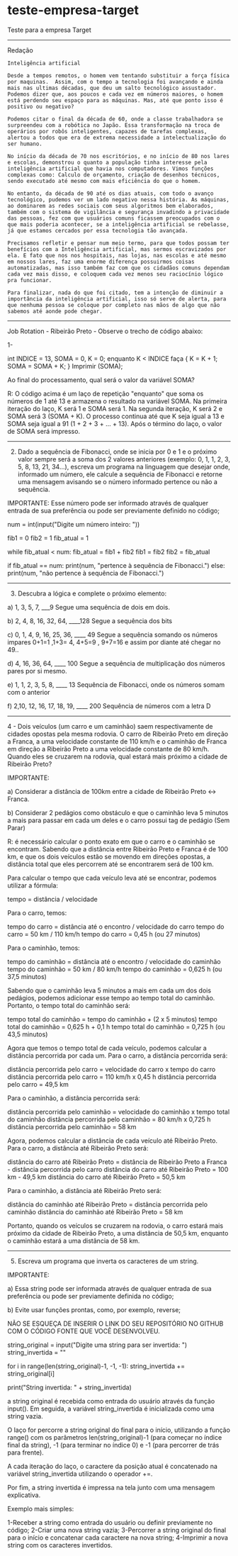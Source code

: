 # teste-empresa-target
Teste para a empresa Target

-----------------------------------------------------------------------------------------------------------------------------------------------------------------------

Redação

	Inteligência artificial

	Desde a tempos remotos, o homem vem tentando substituir a força física por maquinas.  Assim, com o tempo a tecnologia foi avançando e ainda mais nas ultimas décadas, que deu um salto tecnológico assustador. Podemos dizer que, aos poucos e cada vez em números maiores, o homem está perdendo seu espaço para as máquinas. Mas, até que ponto isso é positivo ou negativo? 
	
	Podemos citar o final da década de 60, onde a classe trabalhadora se surpreendeu com a robótica no Japão. Essa transformação na troca de operários por robôs inteligentes, capazes de tarefas complexas, alertou a todos que era de extrema necessidade a intelectualização do ser humano.

	No início da década de 70 nos escritórios, e no início de 80 nos lares e escolas, demonstrou o quanto a população tinha interesse pela inteligência artificial que havia nos computadores. Vimos funções complexas como: Calculo de orçamento, criação de desenhos técnicos, sendo executado até mesmo com mais eficiência do que o homem.

	No entanto, da década de 90 até os dias atuais, com todo o avanço tecnológico, pudemos ver um lado negativo nessa história. As máquinas, ao dominarem as redes sociais com seus algoritmos bem elaborados, também com o sistema de vigilância e segurança invadindo a privacidade das pessoas, fez com que usuários comuns ficassem preocupados com o que mais poderia acontecer, se a inteligência artificial se rebelasse, já que estamos cercados por essa tecnologia tão avançada.

	Precisamos refletir e pensar num meio termo, para que todos possam ter benefícios com a Inteligência artificial, mas sermos escravizados por ela. E fato que nos nos hospitais, nas lojas, nas escolas e até mesmo em nossos lares, faz uma enorme diferença possuirmos coisas automatizadas, mas isso também faz com que os cidadãos comuns dependam cada vez mais disso, e coloquem cada vez menos seu raciocínio lógico pra funcionar.

	Para finalizar, nada do que foi citado, tem a intenção de diminuir a importância da inteligência artificial, isso só serve de alerta, para que nenhuma pessoa se coloque por completo nas mãos de algo que não sabemos até aonde pode chegar.   


-----------------------------------------------------------------------------------------------------------------------------------------------------------------------

Job Rotation - Ribeirão Preto - Observe o trecho de código abaixo: 

1-

int INDICE = 13, SOMA = 0, K = 0; 
enquanto K < INDICE faça { K = K + 1; 
SOMA = SOMA + K; 
} 
Imprimir (SOMA);

Ao final do processamento, qual será o valor da variável SOMA?

R: O código acima é um laço de repetição "enquanto" que soma os números de 1 até 13 e armazena o resultado na variável SOMA. Na primeira iteração do laço, K será 1 e SOMA será 1. Na segunda iteração, K será 2 e SOMA será 3 (SOMA + K). O processo continua até que K seja igual a 13 e SOMA seja igual a 91 (1 + 2 + 3 + ... + 13). Após o término do laço, o valor de SOMA será impresso.

-----------------------------------------------------------------------------------------------------------------------------------------------------------------------
2) Dado a sequência de Fibonacci, onde se inicia por 0 e 1 e o próximo valor sempre será a soma dos 2 valores anteriores (exemplo: 0, 1, 1, 2, 3, 5, 8, 13, 21, 34...), escreva um programa na linguagem que desejar onde, informado um número, ele calcule a sequência de Fibonacci e retorne uma mensagem avisando se o número informado pertence ou não a sequência.

IMPORTANTE: Esse número pode ser informado através de qualquer entrada de sua preferência ou pode ser previamente definido no código;


num = int(input("Digite um número inteiro: "))

fib1 = 0
fib2 = 1
fib_atual = 1

while fib_atual < num:
    fib_atual = fib1 + fib2
    fib1 = fib2
    fib2 = fib_atual

if fib_atual == num:
    print(num, "pertence à sequência de Fibonacci.")
else:
    print(num, "não pertence à sequência de Fibonacci.")

-----------------------------------------------------------------------------------------------------------------------------------------------------------------------

3) Descubra a lógica e complete o próximo elemento: 

a) 1, 3, 5, 7, ___9   Segue uma sequência de dois em dois.

b) 2, 4, 8, 16, 32, 64, ____128   Segue a sequência dos bits

c) 0, 1, 4, 9, 16, 25, 36, ____  49  Segue a sequência somando os números impares 0+1=1 ,1+3= 4, 4+5=9 , 9+7=16 e assim por diante até chegar no 49..

d) 4, 16, 36, 64, ____  100  Segue a sequência de multiplicação dos números pares por si mesmo.

e) 1, 1, 2, 3, 5, 8, ____ 13    Sequência de Fibonacci, onde os números somam com o anterior

f) 2,10, 12, 16, 17, 18, 19, ____ 200 Sequência de números com a letra D

----------------------------------------------------------------------------------------------------------------------------------------------------------------------

4 - Dois veículos (um carro e um caminhão) saem respectivamente de cidades opostas pela mesma rodovia. O carro de Ribeirão Preto em direção a Franca, a uma velocidade constante de 110 km/h e o caminhão de Franca em direção a Ribeirão Preto a uma velocidade constante de 80 km/h. Quando eles se cruzarem na rodovia, qual estará mais próximo a cidade de Ribeirão Preto? 

IMPORTANTE: 

a) Considerar a distância de 100km entre a cidade de Ribeirão Preto <-> Franca. 

b) Considerar 2 pedágios como obstáculo e que o caminhão leva 5 minutos a mais para passar em cada um deles e o carro possui tag de pedágio (Sem Parar)

R: é necessário calcular o ponto exato em que o carro e o caminhão se encontram. Sabendo que a distância entre Ribeirão Preto e Franca é de 100 km, e que os dois veículos estão se movendo em direções opostas, a distância total que eles percorrem até se encontrarem será de 100 km.

Para calcular o tempo que cada veículo leva até se encontrar, podemos utilizar a fórmula:

tempo = distância / velocidade

Para o carro, temos:

tempo do carro = distância até o encontro / velocidade do carro
tempo do carro = 50 km / 110 km/h
tempo do carro = 0,45 h (ou 27 minutos)

Para o caminhão, temos:

tempo do caminhão = distância até o encontro / velocidade do caminhão
tempo do caminhão = 50 km / 80 km/h
tempo do caminhão = 0,625 h (ou 37,5 minutos)

Sabendo que o caminhão leva 5 minutos a mais em cada um dos dois pedágios, podemos adicionar esse tempo ao tempo total do caminhão. Portanto, o tempo total do caminhão será:

tempo total do caminhão = tempo do caminhão + (2 x 5 minutos)
tempo total do caminhão = 0,625 h + 0,1 h
tempo total do caminhão = 0,725 h (ou 43,5 minutos)

Agora que temos o tempo total de cada veículo, podemos calcular a distância percorrida por cada um. Para o carro, a distância percorrida será:

distância percorrida pelo carro = velocidade do carro x tempo do carro
distância percorrida pelo carro = 110 km/h x 0,45 h
distância percorrida pelo carro = 49,5 km

Para o caminhão, a distância percorrida será:

distância percorrida pelo caminhão = velocidade do caminhão x tempo total do caminhão
distância percorrida pelo caminhão = 80 km/h x 0,725 h
distância percorrida pelo caminhão = 58 km

Agora, podemos calcular a distância de cada veículo até Ribeirão Preto. Para o carro, a distância até Ribeirão Preto será:

distância do carro até Ribeirão Preto = distância de Ribeirão Preto a Franca - distância percorrida pelo carro
distância do carro até Ribeirão Preto = 100 km - 49,5 km
distância do carro até Ribeirão Preto = 50,5 km

Para o caminhão, a distância até Ribeirão Preto será:

distância do caminhão até Ribeirão Preto = distância percorrida pelo caminhão
distância do caminhão até Ribeirão Preto = 58 km

Portanto, quando os veículos se cruzarem na rodovia, o carro estará mais próximo da cidade de Ribeirão Preto, a uma distância de 50,5 km, enquanto o caminhão estará a uma distância de 58 km.

-----------------------------------------------------------------------------------------------------------------------------------------------------------------------

5) Escreva um programa que inverta os caracteres de um string. 

IMPORTANTE: 

a) Essa string pode ser informada através de qualquer entrada de sua preferência ou pode ser previamente definida no código; 

b) Evite usar funções prontas, como, por exemplo, reverse; 

NÃO SE ESQUEÇA DE INSERIR O LINK DO SEU REPOSITÓRIO NO GITHUB COM O CÓDIGO FONTE QUE VOCÊ DESENVOLVEU.

string_original = input("Digite uma string para ser invertida: ")
string_invertida = ""

for i in range(len(string_original)-1, -1, -1):
    string_invertida += string_original[i]

print("String invertida: " + string_invertida)


a string original é recebida como entrada do usuário através da função input(). Em seguida, a variável string_invertida é inicializada como uma string vazia.

O laço for percorre a string original do final para o início, utilizando a função range() com os parâmetros len(string_original)-1 (para começar no índice final da string), -1 (para terminar no índice 0) e -1 (para percorrer de trás para frente).

A cada iteração do laço, o caractere da posição atual é concatenado na variável string_invertida utilizando o operador +=.

Por fim, a string invertida é impressa na tela junto com uma mensagem explicativa.

Exemplo mais simples:

1-Receber a string como entrada do usuário ou definir previamente no código;
2-Criar uma nova string vazia;
3-Percorrer a string original do final para o início e concatenar cada caractere na nova string;
4-Imprimir a nova string com os caracteres invertidos.

